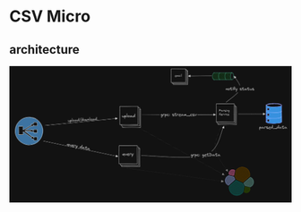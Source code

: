 # CSV Micro
## architecture
<img width="1028" alt="image" src="https://raw.githubusercontent.com/Lafetz/csv-micro/main/docs/overview.png">
